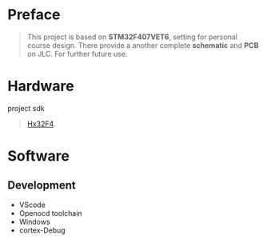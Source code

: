 # Preface
> This project is based on **STM32F407VET6**, setting for personal course
> design. There provide a another complete **schematic** and **PCB** on JLC.
> For further future use.

# Hardware
 project sdk
> [Hx32F4](https://gitee.com/zalileo/HX32F4-Board/).

# Software 
## Development
* VScode
* Openocd toolchain
* Windows 
* cortex-Debug
